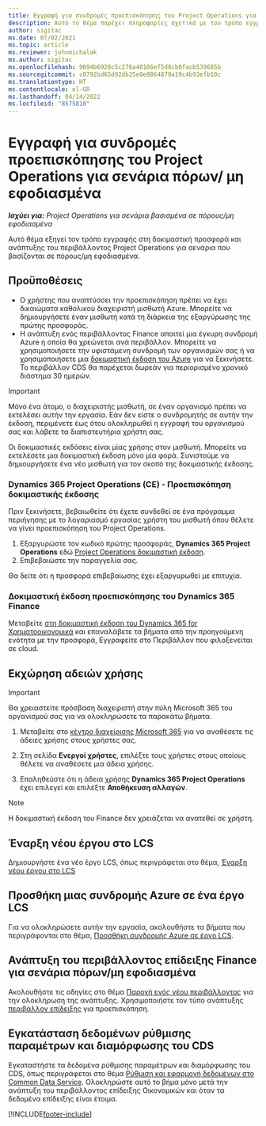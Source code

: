 ```yaml
---
title: Εγγραφή για συνδρομές προεπισκόπησης του Project Operations για σενάρια πόρων/ μη εφοδιασμένα
description: Αυτό το θέμα παρέχει πληροφορίες σχετικά με τον τρόπο εγγραφής και ανάπτυξης του Project Operations για σενάρια βασισμένα σε πόρους/μη εφοδιασμένα.
author: sigitac
ms.date: 07/02/2021
ms.topic: article
ms.reviewer: johnmichalak
ms.author: sigitac
ms.openlocfilehash: 9094b6928c5c276a40166ef5d8cb0facb539685b
ms.sourcegitcommit: c0792bd65d92db25e0e8864879a19c4b93efb10c
ms.translationtype: HT
ms.contentlocale: el-GR
ms.lasthandoff: 04/14/2022
ms.locfileid: "8575810"
---
```

# <a name="sign-up-for-project-operations-preview-subscriptions-for-resource-non-stocked-scenarios"></a>Εγγραφή για συνδρομές προεπισκόπησης του Project Operations για σενάρια πόρων/ μη εφοδιασμένα

_**Ισχύει για:** Project Operations για σενάρια βασισμένα σε πόρους/μη εφοδιασμένα_



Αυτό θέμα εξηγεί τον τρόπο εγγραφής στη δοκιμαστική προσφορά και ανάπτυξης του περιβάλλοντος Project Operations για σενάρια που βασίζονται σε πόρους/μη εφοδιασμένα.

## <a name="prerequisites"></a>Προϋποθέσεις
- Ο χρήστης που αναπτύσσει την προεπισκόπηση πρέπει να έχει δικαιώματα καθολικού διαχειριστή μισθωτή Azure. Μπορείτε να δημιουργήσετε έναν μισθωτή κατά τη διάρκεια της εξαργύρωσης της πρώτης προσφοράς. 
- Η ανάπτυξη ενός περιβάλλοντος Finance απαιτεί μια έγκυρη συνδρομή Azure η οποία θα χρεώνεται ανά περιβάλλον. Μπορείτε να χρησιμοποιήσετε την υφιστάμενη συνδρομή των οργανισμών σας ή να χρησιμοποιήσετε μια [δοκιμαστική έκδοση του Azure](https://azure.microsoft.com/free/) για να ξεκινήσετε. Το περιβάλλον CDS θα παρέχεται δωρεάν για περιορισμένο χρονικό διάστημα 30 ημερών.

> [!IMPORTANT]
> Μόνο ένα άτομο, ο διαχειριστής μισθωτή, σε έναν οργανισμό πρέπει να εκτελέσει αυτήν την εργασία. Εάν δεν είστε ο συνδρομητής σε αυτήν την έκδοση, περιμένετε έως ότου ολοκληρωθεί η εγγραφή του οργανισμού σας και λάβετε τα διαπιστευτήρια χρήστη σας.
> 
> Οι δοκιμαστικές εκδόσεις είναι μίας χρήσης στον μισθωτή. Μπορείτε να εκτελέσετε μια δοκιμαστική έκδοση μόνο μία φορά. Συνιστούμε να δημιουργήσετε ένα νέο μισθωτή για τον σκοπό της δοκιμαστικής έκδοσης.


### <a name="dynamics-365-project-operations-ce---preview-trial"></a>Dynamics 365 Project Operations (CE) - Προεπισκόπηση δοκιμαστικής έκδοσης 

Πριν ξεκινήσετε, βεβαιωθείτε ότι έχετε συνδεθεί σε ένα πρόγραμμα περιήγησης με το λογαριασμό εργασίας χρήστη του μισθωτή όπου θέλετε να γίνει προεπισκόπηση του Project Operations.

1. Εξαργυρώστε τον κωδικό πρώτης προσφοράς, **Dynamics 365 Project Operations** εδώ [Project Operations δοκιμαστική έκδοση](https://aka.ms/try-po).
2. Επιβεβαιώστε την παραγγελία σας.

  Θα δείτε ότι η προσφορά επιβεβαίωσης έχει εξαργυρωθεί με επιτυχία.

### <a name="dynamics-365-finance-preview-trial"></a>Δοκιμαστική έκδοση προεπισκόπησης του Dynamics 365 Finance

Μεταβείτε [στη δοκιμαστική έκδοση του Dynamics 365 for Χρηματοοικονομικά](https://aka.ms/trypoche) και επαναλάβετε τα βήματα από την προηγούμενη ενότητα με την προσφορά, Εγγραφείτε στο Περιβάλλον που φιλοξενείται σε cloud.  

## <a name="assign-licenses"></a>Εκχώρηση αδειών χρήσης

> [!IMPORTANT]
> Θα χρειαστείτε πρόσβαση διαχειριστή στην πύλη Microsoft 365 του οργανισμού σας για να ολοκληρώσετε τα παρακάτω βήματα.

1. Μεταβείτε στο [κέντρο διαχείρισης Microsoft 365](https://portal.office.com/) για να αναθέσετε τις άδειες χρήσης στους χρήστες σας.

2. Στη σελίδα **Ενεργοί χρήστες**, επιλέξτε τους χρήστες στους οποίους θέλετε να αναθέσετε μια άδεια χρήσης.

3. Επαληθεύστε ότι η άδεια χρήσης **Dynamics 365 Project Operations** έχει επιλεγεί και επιλέξτε **Αποθήκευση αλλαγών**.

> [!NOTE]
> Η δοκιμαστική έκδοση του Finance δεν χρειάζεται να ανατεθεί σε χρήστη.

## <a name="start-a-new-project-in-lcs"></a>Έναρξη νέου έργου στο LCS

Δημιουργήστε ένα νέο έργο LCS, όπως περιγράφεται στο θέμα, [Έναρξη νέου έργου στο LCS](create-lcs-project.md)

## <a name="add-an-azure-subscription-to-an-lcs-project"></a>Προσθήκη μιας συνδρομής Azure σε ένα έργο LCS

Για να ολοκληρώσετε αυτήν την εργασία, ακολουθήστε τα βήματα που περιγράφονται στο θέμα, [Προσθήκη συνδρομής Azure σε έργο LCS](resource-add-azure-subscription-lcs-project.md).

## <a name="deploy-finance-demo-environment-with-project-operations-for-resourcenon-stocked-scenarios"></a>Ανάπτυξη του περιβάλλοντος επίδειξης Finance για σενάρια πόρων/μη εφοδιασμένα

Ακολουθήστε τις οδηγίες στο θέμα [Παροχή ενός νέου περιβάλλοντος](resource-provision-new-environment.md) για την ολοκλήρωση της ανάπτυξης. Χρησιμοποιήστε τον τύπο ανάπτυξης [περιβάλλον επίδειξης](/dynamics365/fin-ops-core/dev-itpro/deployment/deploy-demo-environment) για προεπισκόπηση. 

## <a name="install-cds-setup-and-configuration-data"></a>Εγκατάσταση δεδομένων ρύθμισης παραμέτρων και διαμόρφωσης του CDS

Εγκαταστήστε τα δεδομένα ρύθμισης παραμέτρων και διαμόρφωσης του CDS, όπως περιγράφεται στο θέμα [Ρύθμιση και εφαρμογή δεδομένων στο Common Data Service](resource-apply-pro-setup-config-data.md).
Ολοκληρώστε αυτό το βήμα μόνο μετά την ανάπτυξη του περιβάλλοντος επίδειξης Οικονομικών και όταν τα δεδομένα επίδειξης είναι έτοιμα.


[!INCLUDE[footer-include](../includes/footer-banner.md)]
